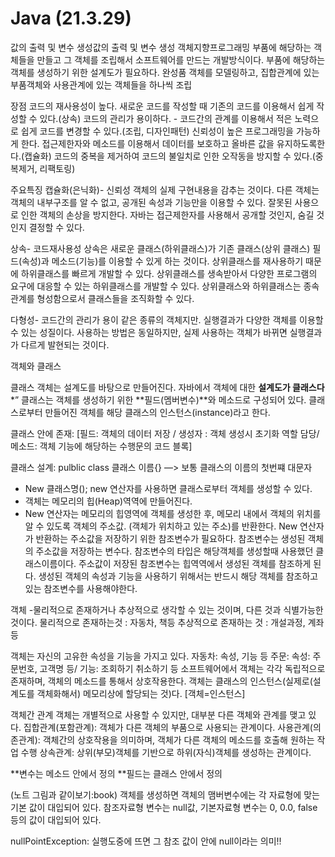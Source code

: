 # Java (21.3.29)
값의 출력 및 변수 생성값의 출력 및 변수 생성
객체지향프로그래밍
부품에 해당하는 객체들을 만들고 그 객체를 조립해서 소프트웨어를 만드는 개발방식이다.
부품에 해당하는 객체를 생성하기 위한 설계도가 필요하다.
완성품 객체를 모델링하고, 집합관계에 있는 부품객체와 사용관계에 있는 객체들을 하나씩 조립

장점
코드의 재사용성이 높다.
새로운 코드를 작성할 때 기존의 코드를 이용해서 쉽게 작성할 수 있다.(상속)
코드의 관리가 용이하다.
     - 코드간의 관계를 이용해서 적은 노력으로 쉽게 코드를 변경할 수 있다.(조립, 디자인패턴)
신뢰성이 높은 프로그래밍을 가능하게 한다.
접근제한자와 메소드를 이용해서 데이터를 보호하고 올바른 값을 유지하도록한다.(캡슐화)
코드의 중복을 제거하여 코드의 불일치로 인한 오작동을 방지할 수 있다.(중복제거, 리팩토링)

주요특징
캡슐화(은닉화)- 신뢰성
객체의 실제 구현내용을 감추는 것이다. 
다른 객체는 객체의 내부구조를 알 수 없고, 공개된 속성과 기능만을 이용할 수 있다.
잘못된 사용으로 인한 객체의 손상을 방지한다.
자바는 접근제한자를 사용해서 공개할 것인지, 숨길 것인지 결정할 수 있다. 

상속- 코드재사용성
상속은 새로운 클래스(하위클래스)가 기존 클래스(상위 클래스) 필드(속성)과 메소드(기능)를 이용할 수 있게 하는 것이다.
상위클래스를 재사용하기 때문에 하위클래스를 빠르게 개발할 수 있다.
상위클래스를 생속받아서 다양한 프로그램의 요구에 대응할 수 있는 하위클래스를 개발할 수 있다.
상위클래스와 하위클래스는 종속관계를 형성함으로서 클래스들을 조직화할 수 있다.


다형성- 코드간의 관리가 용이
같은 종류의 객체지만. 실행결과가 다양한 객체를 이용할 수 있는 성질이다.
사용하는 방법은 동일하지만, 실제 사용하는 객체가 바뀌면 실행결과가 다르게 발현되는 것이다. 

객체와 클래스

클래스
객체는 설계도를 바탕으로 만들어진다.
자바에서 객체에 대한 **설계도가 클래스다***”
클래스는 객체를 생성하기 위한 **필드(멤버변수)**와 메소드로 구성되어 있다.
클래스로부터 만들어진 객체를 해당 클래스의 인스턴스(instance)라고 한다. 

클래스 안에 존재: [필드: 객체의 데이터 저장 / 생성자 : 객체 생성시 초기화 역할 담당/ 메소드: 객체 기능에 해당하는 수행문의 코드 블록]

클래스 설계: pulblic class 클래스 이름{} —> 보통 클래스의 이름의 첫번쨰 대문자 
- New 클래스명(); new 연산자를 사용하면 클래스로부터 객체를 생성할 수 있다.
- 객체는 메모리의 힙(Heap)역역에 만들어진다.
- New 연산자는 메모리의 힙영역에 객체를 생성한 후, 메모리 내에서 객체의 위치를 알 수 있도록 객체의 주소값.                            (객체가 위치하고 있는 주소)를 반환한다.
New 연산자가 반환하는 주소값을 저장하기 위한 참조변수가 필요하다. 
참조변수는 생성된 객체의 주소값을 저장하는 변수다.
참조변수의 타입은 해당객체를 생성할때 사용했던 클래스이름이다.
주소값이 저장된 참조변수는 힙역역에서 생성된 객체를 참조하게 된다.
생성된 객체의 속성과 기능을 사용하기 위해서는 반드시 해당 객체를 참조하고 있는 참조변수를 사용해야한다.

객체
-물리적으로 존재하거나 추상적으로 생각할 수 있는 것이며, 다른 것과 식별가능한 것이다.
	물리적으로 존재하는것 : 자동차, 책등
 	추상적으로 존재하는 것 : 개설과정, 계좌 등

객체는 자신의 고유한 속성을 기능을 가지고 있다.
  	 자동차: 속성, 기능 등
 	 주문: 속성: 주문번호, 고객명 등/ 기능: 조회하기 취소하기 등
소프트웨어에서 객체는 각각 독립적으로 존재하며, 객체의 메소드를 통해서 상호작용한다. 
객체는 클래스의 인스턴스(실제로(설계도를 객체화해서) 메모리상에 할당되는 것)다.  [객체=인스턴스]

객체간 관계
 객체는 개별적으로 사용할 수 있지만, 대부분 다른 객체와 관계를 맺고 있다.
집합관계(포함관계): 객체가 다른 객체의 부품으로 사용되는 관계이다.
사용관계(의존관계): 객체간의 상호작용을 의미하며, 객체가 다른 객체의 메소드를 호출해 원하는 작업 수행
상속관계: 상위(부모)객체를 기반으로 하위(자식)객체를 생성하는 관계이다. 

**변수는 메소드 안에서 정의 
**필드는 클래스 안에서 정의

(노트 그림과 같이보기:book)
객체를 생성하면 객체의 맴버변수에는 각 자료형에 맞는 기본 값이 대입되어 있다.
참조자료형 변수는 null값, 기본자료형 변수는 0, 0.0, false등의 값이 대입되어 있다.

nullPointException: 실행도중에 뜨면 그 참조 값이 안에 null이라는 의미!!


